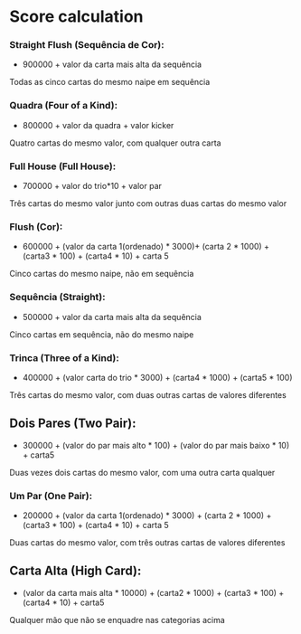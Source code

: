 # Score calculation

### Straight Flush (Sequência de Cor): 
 - 900000 + valor da carta mais alta da sequência

Todas as cinco cartas do mesmo naipe em sequência

### Quadra (Four of a Kind): 
 - 800000 + valor da quadra + valor kicker

Quatro cartas do mesmo valor, com qualquer outra carta

### Full House (Full House): 
 - 700000 + valor do trio*10 + valor par

Três cartas do mesmo valor junto com outras duas cartas do mesmo valor

### Flush (Cor): 
 - 600000 + (valor da carta 1(ordenado) * 3000)+ (carta 2 * 1000) + (carta3 * 100) + (carta4 * 10) + carta 5

Cinco cartas do mesmo naipe, não em sequência

### Sequência (Straight): 
 - 500000 + valor da carta mais alta da sequência

Cinco cartas em sequência, não do mesmo naipe

### Trinca (Three of a Kind): 
 - 400000 + (valor carta do trio * 3000) + (carta4 * 1000) + (carta5 * 100)

Três cartas do mesmo valor, com duas outras cartas de valores diferentes

## Dois Pares (Two Pair): 
 - 300000 + (valor do par mais alto * 100) + (valor do par mais baixo * 10) + carta5

Duas vezes dois cartas do mesmo valor, com uma outra carta qualquer

### Um Par (One Pair): 
 - 200000 + (valor da carta 1(ordenado) * 3000) + (carta 2 * 1000) + (carta3 * 100) + (carta4 * 10) + carta 5

Duas cartas do mesmo valor, com três outras cartas de valores diferentes

## Carta Alta (High Card): 
 - (valor da carta mais alta * 10000) + (carta2 * 1000) + (carta3 * 100) + (carta4 * 10) + carta5

Qualquer mão que não se enquadre nas categorias acima

